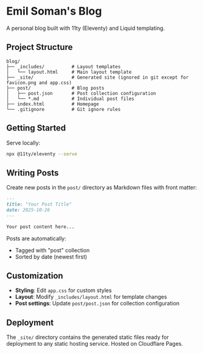 # Emil Soman's Blog

A personal blog built with 11ty (Eleventy) and Liquid templating.

## Project Structure

```
blog/
├── _includes/          # Layout templates
│   └── layout.html     # Main layout template
├── _site/              # Generated site (ignored in git except for favicon.png and app.css)
├── post/               # Blog posts
│   ├── post.json       # Post collection configuration
│   └── *.md            # Individual post files
├── index.html          # Homepage
└── .gitignore          # Git ignore rules
```

## Getting Started

Serve locally:

```bash
npx @11ty/eleventy --serve
```

## Writing Posts

Create new posts in the `post/` directory as Markdown files with front matter:

```markdown
---
title: "Your Post Title"
date: 2025-10-26
---

Your post content here...
```

Posts are automatically:

- Tagged with "post" collection
- Sorted by date (newest first)

## Customization

- **Styling**: Edit `app.css` for custom styles
- **Layout**: Modify `_includes/layout.html` for template changes
- **Post settings**: Update `post/post.json` for collection configuration

## Deployment

The `_site/` directory contains the generated static files ready for deployment to any static hosting service.
Hosted on Cloudflare Pages.
